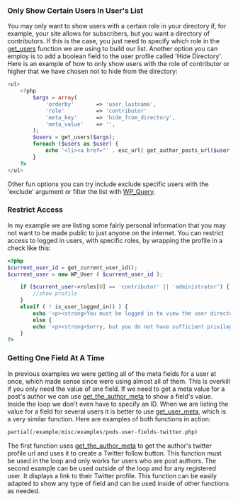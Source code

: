 <script>
{
    "title": "Step 6: Additional Options",
    "excerpt": "Before finishing we will learn how to restrict access to the user directory and limit which users will be in the directory. We will also cover other methods for getting the values of fields that are better suited for when we only need one or two of the fields at a time.",
    "menu_order": "5",
    "author": "josh412",
    "termSlugs": {
        "tutorial_type": [
            "beginner","adding-custom-fields","extending-existing-content-types","using-pods-in-themes"
        ]
    },
    "customFields: [
        {"key":"_yoast_wpseo_title", "value": "Creating A User Directory: Additional Options - Pods Framework"},
        {"key":"_yoast_wpseo_metadesc", "value": "Additional options including access restrictions when creating a user directory with Pods. Part of a series."}
    ]
}
</script>
<h3>Only Show Certain Users In User's List</h3>
You may only want to show users with a certain role in your directory if, for example, your site allows for subscribers, but you want a directory of contributors. If this is the case, you just need to specify which role in the <a title="WordPress Codex: get_users" href="http://codex.wordpress.org/Function_Reference/get_users" target="_blank">get_users</a> function we are using to build our list. Another option you can employ is to add a boolean field to the user profile called 'Hide Directory'. Here is an example of how to only show users with the role of contributor or higher that we have chosen not to hide from the directory:

```php
<ul>
    <?php
        $args = array(
            'orderby'       => 'user_lastname',
            'role'          => 'contributor'
            'meta_key'      => 'hide_from_directory',
            'meta_value'    => '',
        );
    	$users = get_users($args);
		foreach ($users as $user) {
			echo '<li><a href="' . esc_url( get_author_posts_url($user->ID) ) . '">' . esc_attr($user->user_lastname) . ', ' . esc_attr($user->user_firstname) . '</a></li>';
		}
	?>
</ul>
```

Other fun options you can try include exclude specific users with the 'exclude' argument or filter the list with <a title="WordPress Codex: WP_Query" href="http://codex.wordpress.org/Function_Reference/WP_Query#Custom_Field_Parameters" target="_blank">WP_Query</a>.
<h3>Restrict Access</h3>
In my example we are listing some fairly personal information that you may not want to be made public to just anyone on the internet. You can restrict access to logged in users, with specific roles, by wrapping the profile in a check like this:

```php
<?php
$current_user_id = get_current_user_id();
$current_user = new WP_User ( $current_user_id );

    if ($current_user->roles[0] == 'contributor' || 'administrator') {
		//show profile
    }
    elseif ( ! is_user_logged_in() ) {
        echo '<p><strong>You must be logged in to view the user directory.</strong></p>'
		else {
        echo '<p><strong>Sorry, but you do not have sufficient privileges to view the user directory.</p></strong>'
	}
?>
```

<h3>Getting One Field At A Time</h3>
In previous examples we were getting all of the meta fields for a user at once, which made sense since were using almost all of them. This is overkill if you only need the value of one field. If we need to get a meta value for a post's author we can use <a title="WordPress Codex: get_the_author_meta" href="http://codex.wordpress.org/Function_Reference/get_the_author_meta" target="_blank">get_the_author_meta</a> to show a field's value. Inside the loop we don't even have to specify an ID. When we are listing the value for a field for several users it is better to use <a title="WordPress Codex: get_user_meta" href="http://codex.wordpress.org/Function_Reference/get_user_meta" target="_blank">get_user_meta</a>, which is a very similar function. Here are examples of both functions in action:

```php
partial(/example/misc/examples/pods-user-fields-twitter.php)
```

The first function uses <a title="WordPress Codex: get_the_author_meta" href="http://codex.wordpress.org/Function_Reference/get_the_author_meta" target="_blank">get_the_author_meta</a> to get the author's twitter profile url and uses it to create a Twitter follow button. This function must be used in the loop and only works for users who are post authors. The second example can be used outside of the loop and for any registered user. It displays a link to their Twitter profile. This function can be easily adapted to show any type of field and can be used inside of other functions as needed.
